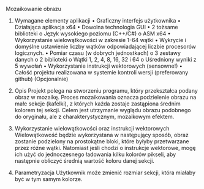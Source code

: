 Mozaikowanie obrazu


1.  Wymagane elementy aplikacji
•	Graficzny interfejs użytkownika
•	Działająca aplikacja x64
•	Dowolna technologia GUI
•	2 tożsame biblioteki
  o	Język wysokiego poziomu (C++/C#)
  o	ASM x64
•	Wykorzystanie wielowątkowości w zakresie 1-64 wątki
•	Wykrycie i domyślne ustawienie liczby wątków odpowiadającej liczbie procesorów logicznych.
•	Pomiar czasu (w dobrych jednostkach)
  o	3 zestawy danych
  o	2 biblioteki
  o	Wątki 1, 2, 4, 8, 16, 32 i 64
  o	Uśredniony wyniki z 5 wywołań
•	Wykorzystanie instrukcji wektorowych (sensowne!)
•	Całość projektu realizowana w systemie kontroli wersji (preferowany github) (Opcjonalnie)

2.  Opis
Projekt polega na stworzeniu programu, który przekształca podany obraz w mozaikę.
Proces mozaikowania oznacza podzielenie obrazu na małe sekcje (kafelki), z których
każda zostaje zastąpiona średnim kolorem tej sekcji. Celem jest utrzymanie wyglądu obrazu
podobnego do oryginału, ale z charakterystycznym, mozaikowym efektem.

4.  Wykorzystanie wielowątkowości oraz instrukcji wektorowych
Wielowątkowość będzie wykorzystana w następujący sposób, obraz zostanie podzielony
na prostokątne bloki, które byłyby przetwarzane przez różne wątki.
Natomiast jeśli chodzi o instrukcje wektorowe, mogę ich użyć do jednoczesnego ładowania kilku kolorów pikseli,
 aby następnie obliczyć średnią wartość koloru danej sekcji.

5. Parametryzacja
Użytkownik może zmienić rozmiar sekcji, która miałaby być w tym samym kolorze.
